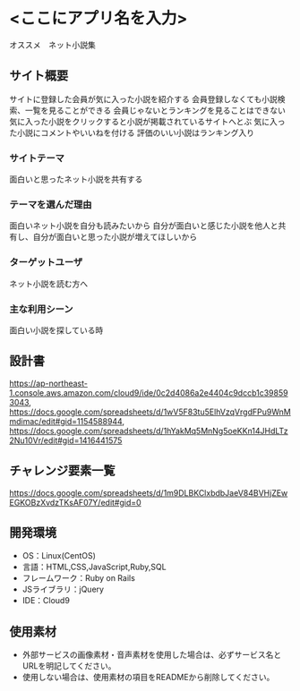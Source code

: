 # <ここにアプリ名を入力>
オススメ　ネット小説集

## サイト概要
サイトに登録した会員が気に入った小説を紹介する
会員登録しなくても小説検索、一覧を見ることができる
会員じゃないとランキングを見ることはできない
気に入った小説をクリックすると小説が掲載されているサイトへとぶ
気に入った小説にコメントやいいねを付ける
評価のいい小説はランキング入り

### サイトテーマ
面白いと思ったネット小説を共有する

### テーマを選んだ理由
面白いネット小説を自分も読みたいから
自分が面白いと感じた小説を他人と共有し、自分が面白いと思った小説が増えてほしいから

### ターゲットユーザ
ネット小説を読む方へ

### 主な利用シーン
面白い小説を探している時

## 設計書
https://ap-northeast-1.console.aws.amazon.com/cloud9/ide/0c2d4086a2e4404c9dccb1c398593043,
https://docs.google.com/spreadsheets/d/1wV5F83tu5ElhVzqVrgdFPu9WnMmdimac/edit#gid=1154588944,
https://docs.google.com/spreadsheets/d/1hYakMq5MnNg5oeKKn14JHdLTz2Nu10Vr/edit#gid=1416441575


## チャレンジ要素一覧
https://docs.google.com/spreadsheets/d/1m9DLBKClxbdbJaeV84BVHjZEwEGKOBzXvdzTKsAF07Y/edit#gid=0

## 開発環境
- OS：Linux(CentOS)
- 言語：HTML,CSS,JavaScript,Ruby,SQL
- フレームワーク：Ruby on Rails
- JSライブラリ：jQuery
- IDE：Cloud9

## 使用素材
- 外部サービスの画像素材・音声素材を使用した場合は、必ずサービス名とURLを明記してください。
- 使用しない場合は、使用素材の項目をREADMEから削除してください。